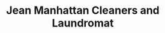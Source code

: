 ---
title: "Jean Manhattan Cleaners and Laundromat"
url: /new-york/jean-manhattan-cleaners-and-laundromat/
shop: Allgemein
---